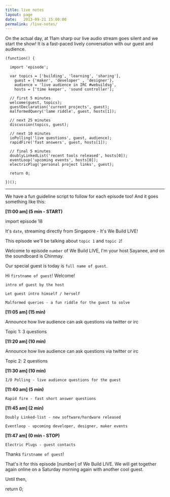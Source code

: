 ```yaml
---
title: live notes
layout: page
date:   2013-09-21 15:00:00
permalink: /live-notes/
---
```

On the actual day, at 11am sharp our live audio stream goes silent and we start the show! It is a fast-paced lively conversation with our guest and audience.

<pre><code class="language-javascript">(function() {

  import 'episode';

  var topics = ['building', 'learning', 'sharing'],
    guest = {'maker', 'developer' , 'designer'},
    audience = 'live audience in IRC #webuildsg',
    hosts = ['time keeper', 'sound controller'];

  // first 5 minutes
  welcome(guest, topics);
  guestDeclaration('current projects', guest);
  malformedQuery('lame riddle', guest, hosts[1]);

  // next 25 minutes
  discussion(topics, guest);

  // next 10 minutes
  ioPolling('live questions', guest, audience);
  rapidFire('fast answers', guest, hosts[1]);

  // final 5 minutes
  doublyLinkedList('recent tools released', hosts[0]);
  eventLoop('upcoming events', hosts[0]);
  electricPlug('personal project links', guest);

  return 0;

})();</code>
</pre>

___

We have a fun guideline script to follow for each episode too! And it goes something like this:

**[11:00 am] (5 min - START)**

import episode 18

It's `date`, streaming directly from Singapore - It's We Build LIVE!

This episode we'll be talking about `topic 1` and `topic 2`!

Welcome to episode `number` of We Build LIVE, I'm your host Sayanee, and on the soundboard is Chinmay.

Our special guest is today is `full name of guest`.

Hi `firstname of guest`! Welcome!

`intro of guest by the host`

`Let guest intro himself / herself`

`Malformed queries - a fun riddle for the guest to solve`

**[11:05 am] (15 min)**

Announce how live audience can ask questions via twitter or irc

Topic 1: 3 questions

**[11:20 am] (10 min)**

Announce how live audience can ask questions via twitter or irc

Topic 2: 2 questions


**[11:30 am] (10 min)**

`I/O Polling - live audience questions for the guest`

**[11:40 am]  (5 min)**

`Rapid fire - fast short answer questions`

**[11:45 am]  (2 min)**

`Doubly Linked-list - new software/hardware released`

`Eventloop - upcoming developer, designer, maker events`

**[11:47 am] (0 min - STOP)**

`Electric Plugs - guest contacts`


Thanks `firstname of guest`!

That's it for this episode [number] of We Build LIVE. We will get together again online on a Saturday morning again with another cool guest.

Until then,

return 0;
